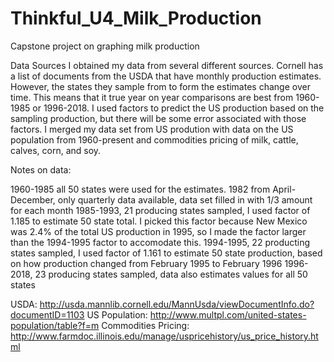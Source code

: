 # Thinkful_U4_Milk_Production
Capstone project on graphing milk production

Data Sources
I obtained my data from several different sources. Cornell has a list of documents from the USDA that have monthly production estimates. However, the states they sample from to form the estimates change over time. This means that it true year on year comparisons are best from 1960-1985 or 1996-2018. I used factors to predict the US production based on the sampling production, but there will be some error associated with those factors. I merged my data set from US prodution with data on the US population from 1960-present and commodities pricing of milk, cattle, calves, corn, and soy.

Notes on data:

1960-1985 all 50 states were used for the estimates.
1982 from April-December, only quarterly data available, data set filled in with 1/3 amount for each month
1985-1993, 21 producing states sampled, I used factor of 1.185 to estimate 50 state total. I picked this factor because New Mexico was 2.4% of the total US production in 1995, so I made the factor larger than the 1994-1995 factor to accomodate this.
1994-1995, 22 producting states sampled, I used factor of 1.161 to estimate 50 state production, based on how production changed from February 1995 to February 1996
1996-2018, 23 producing states sampled, data also estimates values for all 50 states

USDA: http://usda.mannlib.cornell.edu/MannUsda/viewDocumentInfo.do?documentID=1103 
US Population: http://www.multpl.com/united-states-population/table?f=m 
Commodities Pricing: http://www.farmdoc.illinois.edu/manage/uspricehistory/us_price_history.html
